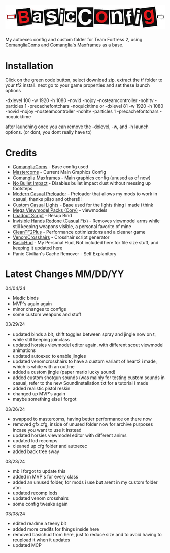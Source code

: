 # ![BasicConfig](https://github.com/Basiiic/BasicConfig/blob/main/logo.png)
My autoexec config and custom folder for Team Fortress 2, using [ComangliaComs](https://github.com/Comanglia/ComangliaComs) and [Comanglia's Maxframes](https://www.teamfortress.tv/25328/comanglias-config-fps-guide) as a base.

# Installation
Click on the green code button, select download zip.
extract the tf folder to your tf2 install.
next go to your game properties and set these launch options

-dxlevel 100 -w 1920 -h 1080 -novid -nojoy -nosteamcontroller -nohltv -particles 1 -precachefontchars -noquicktime
or
-dxlevel 81 -w 1920 -h 1080 -novid -nojoy -nosteamcontroller -nohltv -particles 1 -precachefontchars -noquicktime

after launching once you can remove the -dxlevel, -w, and -h launch options. (or dont, you dont really have to)

# Credits

- [ComangliaComs](https://github.com/Comanglia/ComangliaComs) - Base config used
- [Mastercoms](https://mastercomfig.com/) - Current Main Graphics Config
- [Comanglia Maxframes](https://www.teamfortress.tv/25328/comanglias-config-fps-guide) - Main graphics config (unused as of now)
- [No Bullet Impact](https://gamebanana.com/mods/412095) - Disables bullet impact dust without messing up footsteps
- [Modern Casual Preloader](https://gamebanana.com/wips/79779) - Preloader that allows my mods to work in casual, thanks pilso and others!!!
- [Custom Casual Lights](https://gamebanana.com/mods/468689) - Base used for the lights thing i made i think
- [Mega Viewmodel Packs (Cory)](https://gamebanana.com/members/1431101) - viewmodels
- [Loadout Script](https://github.com/jooonior/tf2-loadouts-script) - Resup Bind
- [Invisible Hands Redone (Casual Fix)](https://gamebanana.com/mods/466233) - Removes viewmodel arms while still keeping weapons visible, a personal favorite of mine
- [CleanTF2Plus](https://github.com/JarateKing/CleanTF2plus) - Performance optimizations and a cleaner game
- [VenomCrosshairs](https://github.com/hbivnm/Venom-Crosshairs) - Crosshair script generator
- [BasicHud](https://github.com/Basiiic/BasicHud) - My Personal Hud, Not included here for file size stuff, and keeping it updated here
- Panic Civilian's Cache Remover - Self Explanitory

# Latest Changes MM/DD/YY

04/04/24
- Medic binds
- MVP's again again
- minor changes to configs
- some custom weapons and stuff

03/29/24
- updated binds a bit, shift toggles between spray and jingle now on t, while still keeping joinclass
- updated horsies viewmodel editor again, with different scout viewmodel animations
- updated autoexec to enable jingles
- updated venomcrosshairs to have a custom variant of heart2 i made, which is white with an outline
- added a custom jingle (paper mario lucky sound)
- added custom shotgun sounds (was mainly for testing custom sounds in casual, refer to the new SoundInstallation.txt for a tutorial i made
- added realistic pistol reskin
- changed up MVP's again
- maybe something else i forgot

03/26/24
- swapped to mastercoms, having better performance on there now
- removed gfx.cfg, inside of unused folder now for archive purposes incase you want to use it instead
- updated horsies viewmodel editor with different anims
- updated lod recomps
- cleaned up cfg folder and autoexec
- added back tree sway

03/23/24
- mb i forgot to update this
- added in MVP's for every class
- added an unused folder, for mods i use but arent in my custom folder atm
- updated recomp lods
- updated venom crosshairs
- some config tweaks again

03/08/24
- edited readme a teeny bit
- added more credits for things inside here
- removed basichud from here, just to reduce size and to avoid having to reupload it when it updates
- updated MCP
